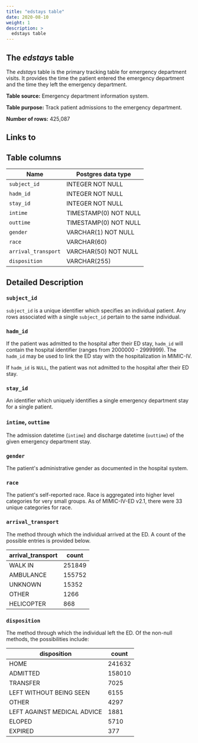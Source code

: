 ```yaml
---
title: "edstays table"
date: 2020-08-10
weight: 1
description: >
  edstays table
---
```


## The *edstays* table

The *edstays* table is the primary tracking table for emergency department visits.
It provides the time the patient entered the emergency department and the time they left the emergency department.

**Table source:** Emergency department information system.

**Table purpose:** Track patient admissions to the emergency department.

**Number of rows:** 425,087

## Links to

<!-- # Important considerations -->

## Table columns

Name | Postgres data type
---- | ----
`subject_id`        | INTEGER NOT NULL
`hadm_id`           | INTEGER NOT NULL
`stay_id`           | INTEGER NOT NULL
`intime`            | TIMESTAMP(0) NOT NULL
`outtime`           | TIMESTAMP(0) NOT NULL
`gender`            | VARCHAR(1) NOT NULL
`race`              | VARCHAR(60)
`arrival_transport` | VARCHAR(50) NOT NULL
`disposition`       | VARCHAR(255)

## Detailed Description

### `subject_id`

`subject_id` is a unique identifier which specifies an individual patient. Any rows associated with a single `subject_id` pertain to the same individual.

### `hadm_id`

If the patient was admitted to the hospital after their ED stay, `hadm_id` will contain the hospital identifier (ranges from 2000000 - 2999999). The `hadm_id` may be used to link the ED stay with the hospitalization in MIMIC-IV.

If `hadm_id` is `NULL`, the patient was not admitted to the hospital after their ED stay.

### `stay_id`

An identifier which uniquely identifies a single emergency department stay for a single patient.

### `intime`, `outtime`

The admission datetime (`intime`) and discharge datetime (`outtime`) of the given emergency department stay.

### `gender`

The patient's administrative gender as documented in the hospital system.

### `race`

The patient's self-reported race. Race is aggregated into higher level categories for very small groups.
As of MIMIC-IV-ED v2.1, there were 33 unique categories for race.

### `arrival_transport`

The method through which the individual arrived at the ED. A count of the possible entries is provided below.

arrival_transport | count
--- | ---
WALK IN           | 251849
AMBULANCE         | 155752
UNKNOWN           |  15352
OTHER             |   1266
HELICOPTER        |    868

### `disposition`

The method through which the individual left the ED. Of the non-null methods, the possibilities include:

disposition | count
--- | ---
HOME                         | 241632
ADMITTED                     | 158010
TRANSFER                     | 7025
LEFT WITHOUT BEING SEEN      | 6155
OTHER                        | 4297
LEFT AGAINST MEDICAL ADVICE  | 1881
ELOPED                       | 5710
EXPIRED                      | 377
